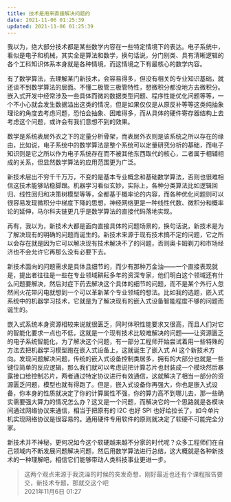 ```yaml
---
title: 技术是用来直接解决问题的
date: 2021-11-06 01:25:39
updated: 2021-11-06 01:25:39
---
```


我以为，绝大部分技术都是某些数学内容在一些特定情境下的表达。电子系统中，看似是电子和机械，其实全是算法和数学，换句话说，分门别类、具有清晰逻辑的各个工科知识体系本身就是各种情境，而这情境之下有最核心的数学内容。

有了数学算法，去理解某门新技术，会容易得多，但没有相关的专业知识基础，就还谈不到数学算法的层面。不懂二极管三极管特性，想微积分都没地方去微积分。嵌入式开发中经常涉及一些具体而微的数据类型问题、程序性能优化问题等等，一个不小心就会发生数据溢出这类的情况，但是如果仅仅是从原反补等等这类纯抽象理论的角度去考虑问题，恐怕会抽象、困难得多，而从具体的硬件寄存器结构上去考虑这个问题，或许会有我们意想不到的效果。

数学是系统表层外衣之下的定量分析骨架，而表层外衣则是该系统之所以存在的缘由，比如说，电子系统中的数学算法是整个系统可以定量研究分析的基础，而电子知识则是它之所以作为电子系统存在而不被其他东西取代的核心，二者属于相辅相成的关系，但显然数学算法的应用范围更为广泛。

新技术层出不穷千千万万，不变的是基本专业概念和基础数学算法，否则也很难相信这技术能够站稳脚跟。机器学习看似玄妙，实际上，各种分类算法比如逻辑回归、线性回归和决策树模型等等，全都基于概率论的内容，而各种优化问题则可以很容易发现微积分中梯度下降的思想，神经网络更是一种线性代数、微积分和概率论的延伸，马尔科夫链更几乎是数学算法的直接代码落地实现。

再有，我以为，新技术大都是面向直接具体的问题场景的，换句话说，新技术是为了解决现有的明确的问题而诞生的。新技术来源于现有技术搞不定的问题，它之所以会存在就是因为它可以解决现有技术解决不了的问题，否则奥卡姆剃刀和市场经济也不会允许它再那么没有必要下去。

新技术面向的问题需求是具体且细节的，而少有那种万金油——一个直接表现就是，提出者往往是一些在专业领域耕耘多年的资深专家，他们明白这个领域还有什么问题要解决，然后对症下药去解决这个具体的细节的问题，而不是某个外行人忽然间火花带闪电就想到一个可以革新某个专业领域的想法。比如我的选题，嵌入式系统中的机器学习技术，它就是为了解决现有的嵌入式设备智能程度不够的问题而诞生的。

嵌入式系统本身资源相较来说就很匮乏，同时体积性能要求又很高，而且人们对它的智能化要求一点也不低，这就是一个现有技术比较难解决的问题——让资源匮乏的电子系统智能化，为了解决这个问题，有一部分工程师开始尝试着用一些特殊的方法去把机器学习模型跑在嵌入式设备上，这就诞生了嵌入式 AI 这个新技术方向。发现问题解决问题，传统的嵌入式设备控制类居多，拥有的大部分也就是一些键位简单的反应逻辑，那么我们就可以考虑说把计算芯片也封装成一个模块然后暴露接口给控制芯片，两者通过特定协议进行有效通信，这就解决了相当一部分的资源匮乏问题，模型也就有得跑了。但是，嵌入式设备你再强大，你也是嵌入式设备，你本身的性质就决定了你的计算属性不强，你的算力高不到哪儿去，那一些确实需要强大算力的情况怎么办？这又是一个问题，而解决它的一个思路就是各模块间通过网络协议来通信，相当于把原有的 I2C 也好 SPI 也好给拉长了，如今单片机实现网络协议是很容易的。通用硬件专用软件的原则就决定了软硬不可能完全分家。

新技术并不神秘，更何况如今这个软硬越来越不分家的时代呢？众多工程师们在自己领域内不断发展问题解决问题，然后用数学算法进行总结，这大概就是各种新技术的一种理解吧，相信它们能够带动人类科技事业更进一步。

>这两个观点来源于我洗澡的时候的突发奇想，刚好最近也还有个课程报告要交，新技术专题，那就交这个吧  
>2021年11月6日 01:27